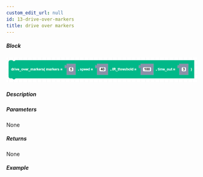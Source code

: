 ```yaml
---
custom_edit_url: null
id: 13-drive-over-markers
title: drive over markers
---
```


##### Block

![drive over markers block image](drive_over_markers.png)

##### Description

<!-- description -->

##### Parameters

None <!-- image -->

##### Returns

None

##### Example

<!-- image -->
